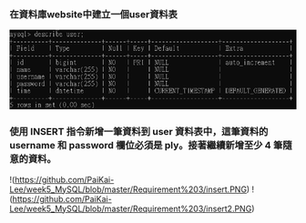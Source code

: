 ### 在資料庫website中建立一個user資料表

![](https://github.com/PaiKai-Lee/week5_MySQL/blob/master/Requirement%203/user.PNG "user資料表")

### 使用 INSERT 指令新增一筆資料到 user 資料表中，這筆資料的 username 和 password 欄位必須是 ply。接著繼續新增至少 4 筆隨意的資料。

!(https://github.com/PaiKai-Lee/week5_MySQL/blob/master/Requirement%203/insert.PNG)
!(https://github.com/PaiKai-Lee/week5_MySQL/blob/master/Requirement%203/insert2.PNG)
